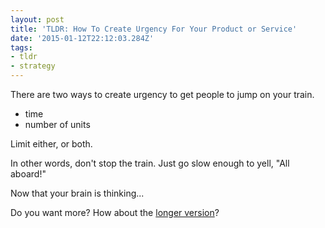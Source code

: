 ```yaml
---
layout: post
title: 'TLDR: How To Create Urgency For Your Product or Service'
date: '2015-01-12T22:12:03.284Z'
tags:
- tldr
- strategy
---
```


There are two ways to create urgency to get people to jump on your train.

* time
* number of units

Limit either, or both.

In other words, don't stop the train. Just go slow enough to yell, "All aboard!"

Now that your brain is thinking...

Do you want more?
How about the [longer version](http://blog.chancesmith.org/5-ways-to-create-urgency-in-your-product-or-service/)?